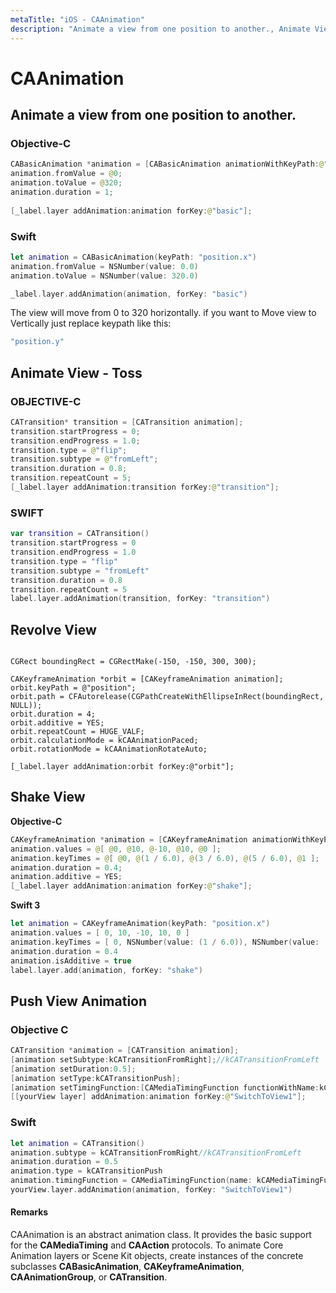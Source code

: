 ```yaml
---
metaTitle: "iOS - CAAnimation"
description: "Animate a view from one position to another., Animate View - Toss, Revolve View , Shake View, Push View Animation"
---
```


# CAAnimation




## Animate a view from one position to another.


### Objective-C

```swift
CABasicAnimation *animation = [CABasicAnimation animationWithKeyPath:@"position.x"];
animation.fromValue = @0;
animation.toValue = @320;
animation.duration = 1;
                
[_label.layer addAnimation:animation forKey:@"basic"];

```

### Swift

```swift
let animation = CABasicAnimation(keyPath: "position.x")
animation.fromValue = NSNumber(value: 0.0)
animation.toValue = NSNumber(value: 320.0)

_label.layer.addAnimation(animation, forKey: "basic")

```

The view will move from 0 to 320 horizontally. if you want to Move view to Vertically just replace keypath like this:

```swift
"position.y"

```



## Animate View - Toss


### **OBJECTIVE-C**

```swift
CATransition* transition = [CATransition animation];
transition.startProgress = 0;
transition.endProgress = 1.0;
transition.type = @"flip";
transition.subtype = @"fromLeft";
transition.duration = 0.8;
transition.repeatCount = 5;
[_label.layer addAnimation:transition forKey:@"transition"];

```

### **SWIFT**

```swift
var transition = CATransition()
transition.startProgress = 0
transition.endProgress = 1.0
transition.type = "flip"
transition.subtype = "fromLeft"
transition.duration = 0.8
transition.repeatCount = 5
label.layer.addAnimation(transition, forKey: "transition")

```



## Revolve View 


```

CGRect boundingRect = CGRectMake(-150, -150, 300, 300);

CAKeyframeAnimation *orbit = [CAKeyframeAnimation animation];
orbit.keyPath = @"position";
orbit.path = CFAutorelease(CGPathCreateWithEllipseInRect(boundingRect, NULL));
orbit.duration = 4;
orbit.additive = YES;
orbit.repeatCount = HUGE_VALF;
orbit.calculationMode = kCAAnimationPaced;
orbit.rotationMode = kCAAnimationRotateAuto;

[_label.layer addAnimation:orbit forKey:@"orbit"];

```



## Shake View


**Objective-C**

```swift
CAKeyframeAnimation *animation = [CAKeyframeAnimation animationWithKeyPath:@"position.x"];
animation.values = @[ @0, @10, @-10, @10, @0 ];
animation.keyTimes = @[ @0, @(1 / 6.0), @(3 / 6.0), @(5 / 6.0), @1 ];
animation.duration = 0.4;
animation.additive = YES;
[_label.layer addAnimation:animation forKey:@"shake"];

```

**Swift 3**

```swift
let animation = CAKeyframeAnimation(keyPath: "position.x")
animation.values = [ 0, 10, -10, 10, 0 ]
animation.keyTimes = [ 0, NSNumber(value: (1 / 6.0)), NSNumber(value: (3 / 6.0)), NSNumber(value: (5 / 6.0)), 1 ]
animation.duration = 0.4
animation.isAdditive = true
label.layer.add(animation, forKey: "shake")

```



## Push View Animation


### Objective C

```swift
CATransition *animation = [CATransition animation];
[animation setSubtype:kCATransitionFromRight];//kCATransitionFromLeft
[animation setDuration:0.5];
[animation setType:kCATransitionPush];
[animation setTimingFunction:[CAMediaTimingFunction functionWithName:kCAMediaTimingFunctionEaseInEaseOut]];
[[yourView layer] addAnimation:animation forKey:@"SwitchToView1"];

```

### Swift

```swift
let animation = CATransition()
animation.subtype = kCATransitionFromRight//kCATransitionFromLeft
animation.duration = 0.5
animation.type = kCATransitionPush
animation.timingFunction = CAMediaTimingFunction(name: kCAMediaTimingFunctionEaseInEaseOut)
yourView.layer.addAnimation(animation, forKey: "SwitchToView1")

```



#### Remarks


CAAnimation is an abstract animation class. It provides the basic support for the **CAMediaTiming** and **CAAction** protocols. To animate Core Animation layers or Scene Kit objects, create instances of the concrete subclasses **CABasicAnimation**, **CAKeyframeAnimation**, **CAAnimationGroup**, or **CATransition**.

